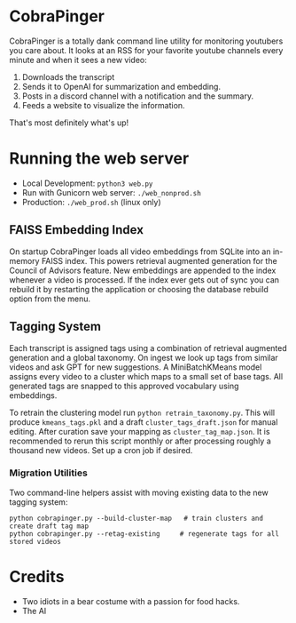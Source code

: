 # CobraPinger

CobraPinger is a totally dank command line utility for monitoring youtubers you care about. It looks at an RSS for your favorite youtube channels every minute and when it sees a new video:

1) Downloads the transcript
2) Sends it to OpenAI for summarization and embedding.
3) Posts in a discord channel with a notification and the summary.
4) Feeds a website to visualize the information.

That's most definitely what's up!

# Running the web server

- Local Development: `python3 web.py`
- Run with Gunicorn web server: `./web_nonprod.sh`
- Production: `./web_prod.sh` (linux only)

## FAISS Embedding Index

On startup CobraPinger loads all video embeddings from SQLite into an in-memory
FAISS index. This powers retrieval augmented generation for the Council of
Advisors feature. New embeddings are appended to the index whenever a video is
processed. If the index ever gets out of sync you can rebuild it by restarting
the application or choosing the database rebuild option from the menu.

## Tagging System

Each transcript is assigned tags using a combination of retrieval augmented
generation and a global taxonomy. On ingest we look up tags from similar videos
and ask GPT for new suggestions. A MiniBatchKMeans model assigns every video to
a cluster which maps to a small set of base tags. All generated tags are snapped
to this approved vocabulary using embeddings.

To retrain the clustering model run `python retrain_taxonomy.py`. This will
produce `kmeans_tags.pkl` and a draft `cluster_tags_draft.json` for manual
editing. After curation save your mapping as `cluster_tag_map.json`.
It is recommended to rerun this script monthly or after processing roughly a
thousand new videos. Set up a cron job if desired.

### Migration Utilities

Two command-line helpers assist with moving existing data to the new tagging
system:

```
python cobrapinger.py --build-cluster-map   # train clusters and create draft tag map
python cobrapinger.py --retag-existing     # regenerate tags for all stored videos
```

# Credits

* Two idiots in a bear costume with a passion for food hacks.
* The AI
